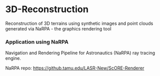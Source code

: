 # 3D-Reconstruction
Reconstruction of 3D terrains using synthetic images and point clouds generated via NaRPA - the graphics rendering tool

### Application using NaRPA
Navigation and Rendering Pipeline for Astronautics (NaRPA) ray tracing engine. 

NaRPA repo: https://github.tamu.edu/LASR-New/ScORE-Renderer
